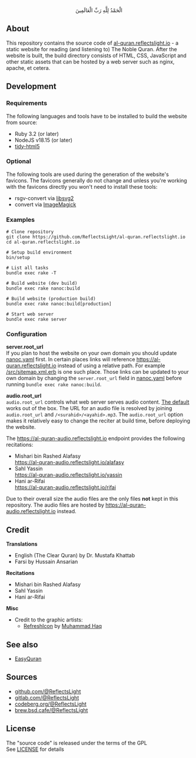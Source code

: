 <p align="center">
الْحَمْدُ لِلَّهِ رَبِّ الْعَالَمِينَ
</p>

## About

This repository contains the source code of
[al-quran.reflectslight.io](https://al-quran.reflectslight.io) -
a static website for reading (and listening to)
The Noble Quran. After the website is built,
the build directory consists of HTML, CSS, JavaScript
and other static assets that can be hosted by
a web server such as nginx, apache, et cetera.

## Development

### Requirements

The following languages and tools have to be
installed to build the website from source:

* Ruby 3.2 (or later)
* NodeJS v18.15 (or later)
* [tidy-html5](https://github.com/htacg/tidy-html5)

### Optional

The following tools are used during the generation of the
website's favicons. The favicons generally do not change
and unless you're working with the favicons directly you
won't need to install these tools:

* rsgv-convert via [libsvg2](https://gnome.pages.gitlab.gnome.org/librsvg/Rsvg-2.0/overview.html)
* convert via [ImageMagick](https://imagemagick.org/)

### Examples

    # Clone repository
    git clone https://github.com/ReflectsLight/al-quran.reflectslight.io
    cd al-quran.reflectslight.io

    # Setup build environment
    bin/setup

    # List all tasks
    bundle exec rake -T

    # Build website (dev build)
    bundle exec rake nanoc:build

    # Build website (production build)
    bundle exec rake nanoc:build[production]

    # Start web server
    bundle exec rake server

### Configuration

**server.root_url** <br>
If you plan to host the website on
your own domain you should update
[nanoc.yaml](nanoc.yaml.sample)
first. In certain places links will reference
https://al-quran.reflectslight.io
instead of using a relative path. For example
[/src/sitemap.xml.erb](/src/sitemap.xml.erb)
is one such place. Those links can be updated
to your own domain by changing the `server.root_url`
field in
[nanoc.yaml](nanoc.yaml.sample)
before running `bundle exec rake nanoc:build`.

**audio.root_url** <br>
`audio.root_url` controls what web server serves
audio content.
[The default](https://al-quran-audio.reflectslight.io/rifai)
works out of the box. The URL for an audio file is
resolved by joining `audio.root_url` and
`/<surahid>/<ayahid>.mp3`. The `audio.root_url` option
makes it relatively easy to change the reciter
at build time, before deploying the website.

The https://al-quran-audio.reflectslight.io endpoint
provides the following recitations:

- Mishari bin Rashed Alafasy <br>
	https://al-quran-audio.reflectslight.io/alafasy
- Sahl Yassin <br>
	https://al-quran-audio.reflectslight.io/yassin
- Hani ar-Rifai <br>
	https://al-quran-audio.reflectslight.io/rifai

Due to their overall size the audio files are the only
files **not** kept in this repository. The audio files
are hosted by https://al-quran-audio.reflectslight.io
instead.

## Credit

**Translations**

* English (The Clear Quran) by Dr. Mustafa Khattab
* Farsi by Hussain Ansarian

**Recitations**

* Mishari bin Rashed Alafasy
* Sahl Yassin
* Hani ar-Rifai

**Misc**

* Credit to the graphic artists:
  * [RefreshIcon](/src/js/components/Icon.tsx)
  by
  [Muhammad Haq](https://freeicons.io/profile/823)

## See also

* [EasyQuran](https://github.com/ReflectsLight/EasyQuran#readme)

## Sources

* [github.com/@ReflectsLight](https://github.com/ReflectsLight/al-quran.reflectslight.io)
* [gitlab.com/@ReflectsLight](https://gitlab.com/ReflectsLight/al-quran.reflectslight.io)
* [codeberg.org/@ReflectsLight](https://codeberg.org/ReflectsLight/al-quran.reflectslight.io)
* [brew.bsd.cafe/@ReflectsLight](https://brew.bsd.cafe/ReflectsLight/al-quran.reflectslight.io)

## License

The "source code" is released under the terms of the GPL <br>
See [LICENSE](./share/al-quran.reflectslight.io/LICENSE) for details
